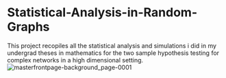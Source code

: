 # Statistical-Analysis-in-Random-Graphs
This project recopiles all the statistical analysis and simulations i did in my undergrad theses in mathematics for the two sample hypothesis testing for complex networks in a high dimensional setting.
![masterfrontpage-background_page-0001](https://github.com/user-attachments/assets/4c4d906a-a61d-444d-91c1-b6a6a8768991)
